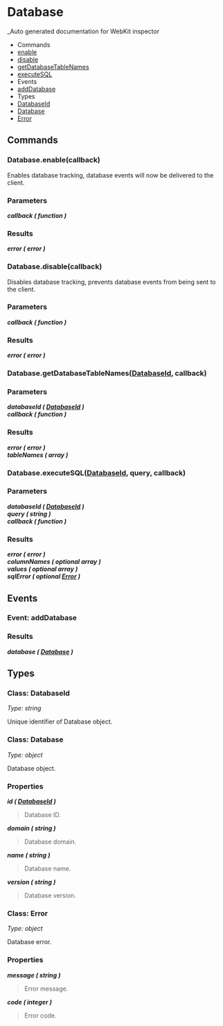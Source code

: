 # Database

_Auto generated documentation for WebKit inspector

* Commands
 * [enable](#databaseenablecallback)
 * [disable](#databasedisablecallback)
 * [getDatabaseTableNames](#databasegetdatabasetablenamesdatabaseid-callback)
 * [executeSQL](#databaseexecutesqldatabaseid-query-callback)
* Events
 * [addDatabase](#event-adddatabase)
* Types
 * [DatabaseId](#class-databaseid)
 * [Database](#class-database)
 * [Error](#class-error)


## Commands

### Database.enable(callback)

Enables database tracking, database events will now be delivered to the client.

### Parameters

_**callback ( function )**_<br>

### Results

_**error ( error )**_<br>


### Database.disable(callback)

Disables database tracking, prevents database events from being sent to the client.

### Parameters

_**callback ( function )**_<br>

### Results

_**error ( error )**_<br>


### Database.getDatabaseTableNames([DatabaseId](#class-databaseid), callback)

### Parameters

_**databaseId ( [DatabaseId](#class-databaseid) )**_<br>
_**callback ( function )**_<br>

### Results

_**error ( error )**_<br>
_**tableNames ( array )**_<br>


### Database.executeSQL([DatabaseId](#class-databaseid), query, callback)

### Parameters

_**databaseId ( [DatabaseId](#class-databaseid) )**_<br>
_**query ( string )**_<br>
_**callback ( function )**_<br>

### Results

_**error ( error )**_<br>
_**columnNames ( optional array )**_<br>
_**values ( optional array )**_<br>
_**sqlError ( optional [Error](#class-error) )**_<br>


## Events

### Event: addDatabase

### Results

_**database ( [Database](#class-database) )**_<br>


## Types

### Class: DatabaseId

_Type: string_

Unique identifier of Database object.


### Class: Database

_Type: object_

Database object.

### Properties

_**id ( [DatabaseId](#class-databaseid) )**_<br>
> Database ID.

_**domain ( string )**_<br>
> Database domain.

_**name ( string )**_<br>
> Database name.

_**version ( string )**_<br>
> Database version.



### Class: Error

_Type: object_

Database error.

### Properties

_**message ( string )**_<br>
> Error message.

_**code ( integer )**_<br>
> Error code.





